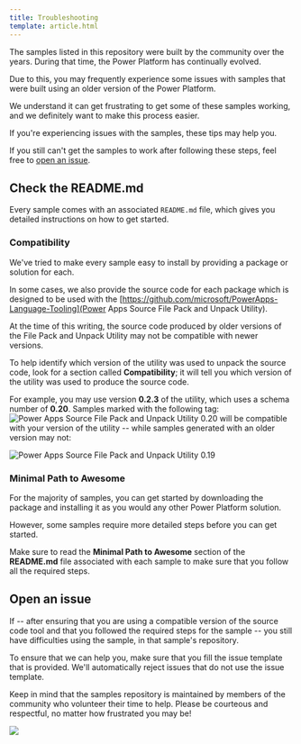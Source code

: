 ```yaml
---
title: Troubleshooting
template: article.html
---
```


The samples listed in this repository were built by the community over the years. During that time, the Power Platform has continually evolved.

Due to this, you may frequently experience some issues with samples that were built using an older version of the Power Platform.

We understand it can get frustrating to get some of these samples working, and we definitely want to make this process easier.

If you're experiencing issues with the samples, these tips may help you.

If you still can't get the samples to work after following these steps, feel free to [open an issue](#open-an-issue).

## Check the README.md

Every sample comes with an associated `README.md` file, which gives you detailed instructions on how to get started.

### Compatibility 

We've tried to make every sample easy to install by providing a package or solution for each. 

In some cases, we also provide the source code for each package which is designed to be used with the [https://github.com/microsoft/PowerApps-Language-Tooling](Power Apps Source File Pack and Unpack Utility).

At the time of this writing, the source code produced by older versions of the File Pack and Unpack Utility may not be compatible with newer versions.

To help identify which version of the utility was used to unpack the source code, look for a section called **Compatibility**; it will tell you which version of the utility was used to produce the source code.

For example, you may use version **0.2.3** of the utility, which uses a schema number of **0.20**. Samples marked with the following tag: ![Power Apps Source File Pack and Unpack Utility 0.20](https://img.shields.io/badge/PSAopa-0.20-green.svg) will be compatible with your version of the utility -- while  samples generated with an older version may not:

![Power Apps Source File Pack and Unpack Utility 0.19](https://img.shields.io/badge/PSAopa-0.19-green.svg)


### Minimal Path to Awesome

For the majority of samples, you can get started by downloading the package and installing it as you would any other Power Platform solution.

However, some samples require more detailed steps before you can get started.

Make sure to read the **Minimal Path to Awesome** section of the **README.md** file associated with each sample to make sure that you follow all the required steps.

## Open an issue

If -- after ensuring that you are using a compatible version of the source code tool and that you followed the required steps for the sample -- you still have difficulties using the sample, in that sample's repository.

To ensure that we can help you, make sure that you fill the issue template that is provided. We'll automatically reject issues that do not use the issue template.

Keep in mind that the samples repository is maintained by members of the community who volunteer their time to help. Please be courteous and respectful, no matter how frustrated you may be!

<img src="https://telemetry.sharepointpnp.com/powerplatform-samples/docs/troubleshooting" />